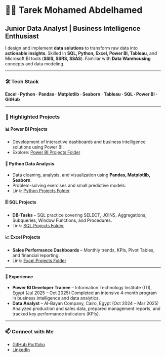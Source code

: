 <h1>👨‍💻 Tarek Mohamed Abdelhamed</h1>
<h2>Junior Data Analyst | Business Intelligence Enthusiast</h2>

<p>I design and implement <strong>data solutions</strong> to transform raw data into <strong>actionable insights</strong>. Skilled in <strong>SQL, Python, Excel, Power BI, Tableau</strong>, and Microsoft BI tools (<strong>SSIS, SSRS, SSAS</strong>). Familiar with <strong>Data Warehousing</strong> concepts and data modeling.</p>

<hr>

<h3>🛠 Tech Stack</h3>
<p><strong>Excel · Python · Pandas · Matplotlib · Seaborn · Tableau · SQL · Power BI · GitHub</strong></p>

<hr>

<h3>📂 Highlighted Projects</h3>

<h4>📊 Power BI Projects</h4>
<ul>
<li>Development of interactive dashboards and business intelligence solutions using Power BI.</li>
<li>Explore: <a href="https://github.com/tarek-mohamed-abdelhamed/portfolio/tree/main/powerbi">Power BI Projects Folder</a></li>
</ul>



<h4>🐍 Python Data Analysis</h4>
<ul>
<li>Data cleaning, analysis, and visualization using <strong>Pandas, Matplotlib, Seaborn</strong>.</li>
<li>Problem-solving exercises and small predictive models.</li>
<li>Link: <a href="https://github.com/tarek-mohamed-abdelhamed/portfolio/tree/main/Python">Python Projects Folder</a></li>
</ul>

<h4>🗄️ SQL Projects</h4>
<ul>
<li><strong>DB-Tasks</strong> – SQL practice covering SELECT, JOINS, Aggregations, Subqueries, Window Functions, and Procedures.</li>
<li>Link: <a href="https://github.com/tarek-mohamed-abdelhamed/portfolio/tree/main/SQL">SQL Projects Folder</a></li>
</ul>

<h4>📈 Excel Projects</h4>
<ul>
<li><strong>Sales Performance Dashboards</strong> – Monthly trends, KPIs, Pivot Tables, and financial reporting.</li>
<li>Link: <a href="https://github.com/tarek-mohamed-abdelhamed/portfolio/tree/main/Excel">Excel Projects Folder</a></li>
</ul>

<hr>

<h4>💼 Experience</h4>
<ul>
<li><strong>Power BI Developer Trainee</strong> – Information Technology Institute (ITI), Egypt (Jul 2025 – Oct 2025)  
Completed an intensive 4-month program in business intelligence and data analytics.</li>

<li><strong>Data Analyst</strong> – Al-Bayan Company, Cairo, Egypt (Oct 2024 – Mar 2025)  
Analyzed production and sales data, prepared management reports, and tracked key performance indicators (KPIs).</li>
</ul>

<hr>

<h3>📫 Connect with Me</h3>
<ul>
<li><a href="https://github.com/tarek-mohamed-abdelhamed/portfolio">GitHub Portfolio</a></li>
<li><a href="https://www.linkedin.com/in/tarek-emam123">LinkedIn</a></li>
</ul>
